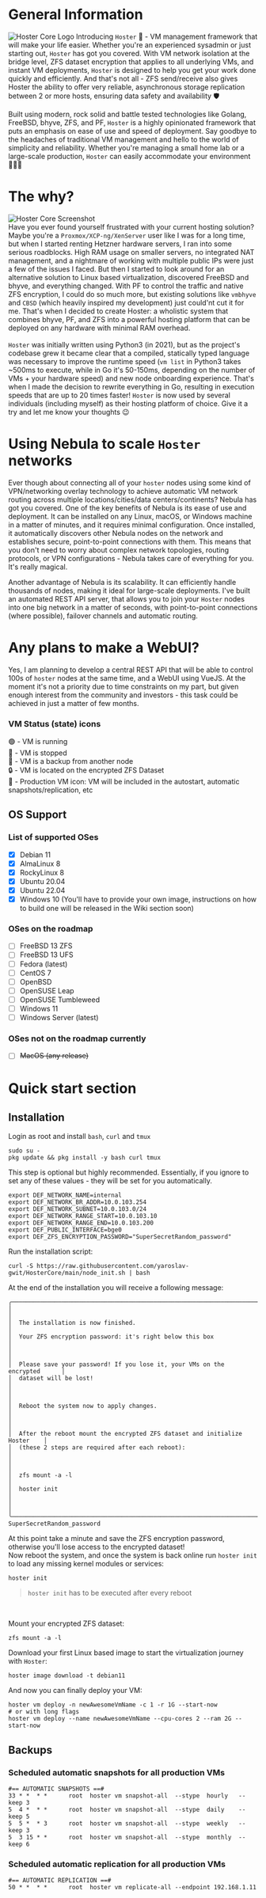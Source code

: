 # General Information
![Hoster Core Logo](https://github.com/yaroslav-gwit/HosterCore/raw/main/screenshots/hoster-core-cropped.png)
Introducing `Hoster` 🚀 - VM management framework that will make your life easier. Whether you're an experienced sysadmin or just starting out, `Hoster` has got you covered. With VM network isolation at the bridge level, ZFS dataset encryption that applies to all underlying VMs, and instant VM deployments, `Hoster` is designed to help you get your work done quickly and efficiently. And that's not all - ZFS send/receive also gives Hoster the ability to offer very reliable, asynchronous storage replication between 2 or more hosts, ensuring data safety and availability 🛡️</br>

Built using modern, rock solid and battle tested technologies like Golang, FreeBSD, bhyve, ZFS, and PF, `Hoster` is a highly opinionated framework that puts an emphasis on ease of use and speed of deployment. Say goodbye to the headaches of traditional VM management and hello to the world of simplicity and reliability. Whether you're managing a small home lab or a large-scale production, `Hoster` can easily accommodate your environment 🧑🏼‍💻

# The why?
![Hoster Core Screenshot](https://github.com/yaroslav-gwit/HosterCore/raw/main/screenshots/hoster-core-main.png)
<br>
Have you ever found yourself frustrated with your current hosting solution? Maybe you're a `Proxmox/XCP-ng/XenServer` user like I was for a long time, but when I started renting Hetzner hardware servers, I ran into some serious roadblocks. High RAM usage on smaller servers, no integrated NAT management, and a nightmare of working with multiple public IPs were just a few of the issues I faced. But then I started to look around for an alternative solution to Linux based virtualization, discovered FreeBSD and bhyve, and everything changed. With PF to control the traffic and native ZFS encryption, I could do so much more, but existing solutions like `vmbhyve` and `CBSD` (which heavily inspired my development) just could'nt cut it for me. That's when I decided to create Hoster: a wholistic system that combines bhyve, PF, and ZFS into a powerful hosting platform that can be deployed on any hardware with minimal RAM overhead.</br></br>
`Hoster` was initially written using Python3 (in 2021), but as the project's codebase grew it became clear that a compiled, statically typed language was necessary to improve the runtime speed (`vm list` in Python3 takes ~500ms to execute, while in Go it's 50-150ms, depending on the number of VMs + your hardware speed) and new node onboarding experience. That's when I made the decision to rewrite everything in Go, resulting in execution speeds that are up to 20 times faster! `Hoster` is now used by several individuals (including myself) as their hosting platform of choice. Give it a try and let me know your thoughts 😉
</br>

# Using Nebula to scale `Hoster` networks
Ever though about connecting all of your `hoster` nodes using some kind of VPN/networking overlay technology to achieve automatic VM network routing across multiple locations/cities/data centers/continents? Nebula has got you covered. One of the key benefits of Nebula is its ease of use and deployment. It can be installed on any Linux, macOS, or Windows machine in a matter of minutes, and it requires minimal configuration. Once installed, it automatically discovers other Nebula nodes on the network and establishes secure, point-to-point connections with them. This means that you don't need to worry about complex network topologies, routing protocols, or VPN configurations - Nebula takes care of everything for you. It's really magical.

Another advantage of Nebula is its scalability. It can efficiently handle thousands of nodes, making it ideal for large-scale deployments. I've built an automated REST API server, that allows you to join your `Hoster` nodes into one big network in a matter of seconds, with point-to-point connections (where possible), failover channels and automatic routing.

# Any plans to make a WebUI?
Yes, I am planning to develop a central REST API that will be able to control 100s of `hoster` nodes at the same time, and a WebUI using VueJS. At the moment it's not a priority due to time constraints on my part, but given enough interest from the community and investors - this task could be achieved in just a matter of few months.

### VM Status (state) icons
🟢 - VM is running
<br>🔴 - VM is stopped
<br>💾 - VM is a backup from another node
<br>🔒 - VM is located on the encrypted ZFS Dataset
<br>🔁 - Production VM icon: VM will be included in the autostart, automatic snapshots/replication, etc

## OS Support
### List of supported OSes
- [x] Debian 11
- [x] AlmaLinux 8
- [x] RockyLinux 8
- [x] Ubuntu 20.04
- [x] Ubuntu 22.04
- [x] Windows 10 (You'll have to provide your own image, instructions on how to build one will be released in the Wiki section soon)

### OSes on the roadmap
- [ ] FreeBSD 13 ZFS
- [ ] FreeBSD 13 UFS
- [ ] Fedora (latest)
- [ ] CentOS 7
- [ ] OpenBSD
- [ ] OpenSUSE Leap
- [ ] OpenSUSE Tumbleweed
- [ ] Windows 11
- [ ] Windows Server (latest)

### OSes not on the roadmap currently
- [ ] ~~MacOS (any release)~~

# Quick start section
## Installation
Login as root and install `bash`, `curl` and `tmux`
```
sudo su -
pkg update && pkg install -y bash curl tmux
```

This step is optional but highly recommended. Essentially, if you ignore to set any of these values - they will be set for you automatically.
```
export DEF_NETWORK_NAME=internal
export DEF_NETWORK_BR_ADDR=10.0.103.254
export DEF_NETWORK_SUBNET=10.0.103.0/24
export DEF_NETWORK_RANGE_START=10.0.103.10
export DEF_NETWORK_RANGE_END=10.0.103.200
export DEF_PUBLIC_INTERFACE=bge0
export DEF_ZFS_ENCRYPTION_PASSWORD="SuperSecretRandom_password"
```

Run the installation script:
```
curl -S https://raw.githubusercontent.com/yaroslav-gwit/HosterCore/main/node_init.sh | bash
```

At the end of the installation you will receive a following message:
```
╭────────────────────────────────────────────────────────────────────────────╮
│                                                                            │
│  The installation is now finished.                                         │
│  Your ZFS encryption password: it's right below this box                   │
│                                                                            │
│  Please save your password! If you lose it, your VMs on the encrypted      │
│  dataset will be lost!                                                     │
│                                                                            │
│  Reboot the system now to apply changes.                                   │
│                                                                            │
│  After the reboot mount the encrypted ZFS dataset and initialize Hoster    │
│  (these 2 steps are required after each reboot):                           │
│                                                                            │
│  zfs mount -a -l                                                           │
│  hoster init                                                               │
│                                                                            │
╰────────────────────────────────────────────────────────────────────────────╯
SuperSecretRandom_password
```
At this point take a minute and save the ZFS encryption password, otherwise you'll lose access to the encrypted dataset!<br>
Now reboot the system, and once the system is back online run `hoster init` to load any missing kernel modules or services:
```
hoster init
```
> `hoster init` has to be executed after every reboot

<br>

Mount your encrypted ZFS dataset:
```
zfs mount -a -l
```

Download your first Linux based image to start the virtualization journey with `Hoster`:
```
hoster image download -t debian11
```

And now you can finally deploy your VM:
```
hoster vm deploy -n newAwesomeVmName -c 1 -r 1G --start-now
# or with long flags
hoster vm deploy --name newAwesomeVmName --cpu-cores 2 --ram 2G --start-now
```

## Backups
### Scheduled automatic snapshots for all production VMs
```
#== AUTOMATIC SNAPSHOTS ==#
33 * *  * *      root  hoster vm snapshot-all  --stype  hourly   --keep 3
5  4 *  * *      root  hoster vm snapshot-all  --stype  daily    --keep 5
5  5 *  * 3      root  hoster vm snapshot-all  --stype  weekly   --keep 3
5  3 15 * *      root  hoster vm snapshot-all  --stype  monthly  --keep 6
```

### Scheduled automatic replication for all production VMs
```
#== AUTOMATIC REPLICATION ==#
50 * *  * *      root  hoster vm replicate-all --endpoint 192.168.1.11
```
